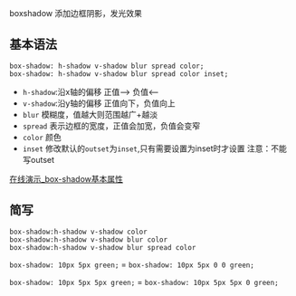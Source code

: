 boxshadow 添加边框阴影，发光效果


## 基本语法 
`box-shadow: h-shadow v-shadow blur spread color;`  
`box-shadow: h-shadow v-shadow blur spread color inset;`

- `h-shadow`:沿x轴的偏移
正值--> 负值<--
- `v-shadow`:沿y轴的偏移
正值向下，负值向上
- `blur`
模糊度，值越大则范围越广+越淡
- `spread`
表示边框的宽度，正值会加宽，负值会变窄
- `color`
颜色
- `inset`
修改默认的`outset`为`inset`,只有需要设置为inset时才设置
注意：不能写outset

[在线演示_box-shadow基本属性](http://jsfiddle.net/GenweiWu/gexhyq38/)

## 简写
`box-shadow:h-shadow v-shadow color`  
`box-shadow:h-shadow v-shadow blur color`  
`box-shadow:h-shadow v-shadow blur spread color` 

  `box-shadow: 10px 5px green;`
= `box-shadow: 10px 5px 0 0 green;`

  `box-shadow: 10px 5px 5px green;`
= `box-shadow: 10px 5px 5px 0 green;`


